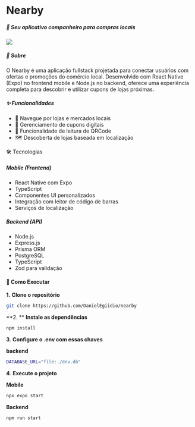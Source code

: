 # Nearby



##### 📱 Seu aplicativo companheiro para compras locais

![](https://github.com/user-attachments/assets/43d4abde-df85-464c-b593-f7afe7fb633d)

##### 📱 Sobre
O Nearby é uma aplicação fullstack projetada para conectar usuários com ofertas e promoções do comércio local. Desenvolvido com React Native (Expo) no frontend mobile e Node.js no backend, oferece uma experiência completa para descobrir e utilizar cupons de lojas próximas.

##### ✨ Funcionalidades

- 🏪 Navegue por lojas e mercados locais
- 🎫 Gerenciamento de cupons digitais
- 📱 Funcionalidade de leitura de QRCode
- 🗺️ Descoberta de lojas baseada em localização

🛠️ Tecnologias

##### Mobile (Frontend)
- React Native com Expo
- TypeScript
- Componentes UI personalizados
- Integração com leitor de código de barras
- Serviços de localização

##### Backend (API)

- Node.js
- Express.js
- Prisma ORM
- PostgreSQL
- TypeScript
- Zod para validação


#### 🚀 Como Executar

**1.** **Clone o repositório**
```bash
git clone https://github.com/DanielEgiidio/nearby
```
**2. ** **Instale as dependências**
```bash
npm install
```
**3**. **Configure o .env com essas chaves**

**backend**
```bash
DATABASE_URL="file:./dev.db"
```
**4**. **Execute o projeto**

**Mobile**
```bash
npx expo start
```

**Backend**
```bash
npm run start
```

